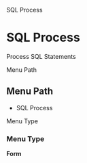 
SQL Process
# SQL Process


Process SQL Statements

Menu Path
## Menu Path



- SQL Process

Menu Type
### Menu Type

**Form**

